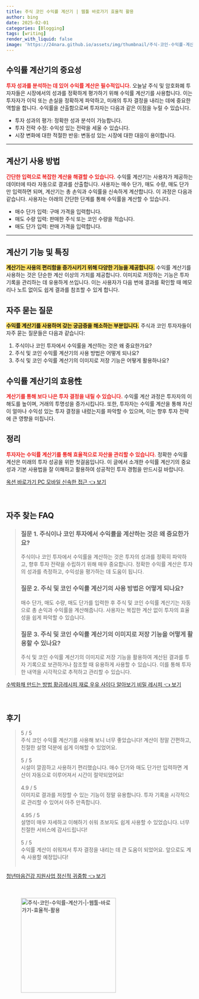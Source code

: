 ```yaml
---
title: 주식 코인 수익률 계산기 | 웹툴 바로가기 효율적 활용
author: bing
date: 2025-02-01
categories: [Blogging]
tags: [writing]
render_with_liquid: false
image: 'https://24nara.github.io/assets/img/thumbnail/주식-코인-수익률-계산기-|-웹툴-바로가기-효율적-활용.webp'
---
```



<h2 id='수익률_계산기의_중요성'>수익률 계산기의 중요성</h2>

<p><b><span style="color: #ee2323;">투자 성과를 분석하는 데 있어 수익률 계산은 필수적입니다.</span></b> 오늘날 주식 및 암호화폐 투자자들은 시장에서의 성과를 정확하게 평가하기 위해 수익률 계산기를 사용합니다. 이는 투자자가 이익 또는 손실을 정확하게 파악하고, 미래의 투자 결정을 내리는 데에 중요한 역할을 합니다. 수익률을 산출함으로써 투자자는 다음과 같은 이점을 누릴 수 있습니다.</p>

<ul>
    <li>투자 성과의 평가: 정확한 성과 분석이 가능합니다.</li>
    <li>투자 전략 수정: 수익성 있는 전략을 세울 수 있습니다.</li>
    <li>시장 변화에 대한 적절한 반응: 변동성 있는 시장에 대한 대응이 용이합니다.</li>
</ul>

<hr />

<h2 id='계산기_사용방법'>계산기 사용 방법</h2>

<p><b><span style="color: #ee2323;">간단한 입력으로 복잡한 계산을 해결할 수 있습니다.</span></b> 수익률 계산기는 사용자가 제공하는 데이터에 따라 자동으로 결과를 산출합니다. 사용자는 매수 단가, 매도 수량, 매도 단가만 입력하면 되며, 계산기는 총 손익과 수익률을 신속하게 계산합니다. 이 과정은 다음과 같습니다. 사용자는 아래의 간단한 단계를 통해 수익률을 계산할 수 있습니다.</p>

<ul>
    <li>매수 단가 입력: 구매 가격을 입력합니다.</li>
    <li>매도 수량 입력: 판매한 주식 또는 코인 수량을 적습니다.</li>
    <li>매도 단가 입력: 판매 가격을 입력합니다.</li>
</ul>

<hr />

<h2 id='계산기_기능_및_특징'>계산기 기능 및 특징</h2>

<p><b><span style="background-color: #ffe066;">계산기는 사용의 편리함을 증가시키기 위해 다양한 기능을 제공합니다.</span></b> 수익률 계산기를 사용하는 것은 단순한 계산 이상의 가치를 제공합니다. 이미지로 저장하는 기능은 투자 기록을 관리하는 데 유용하게 쓰입니다. 이는 사용자가 다음 번에 결과를 확인할 때 메모리나 노트 없이도 쉽게 결과를 참조할 수 있게 합니다.</p>

<h2 id='자주_묻는_질문'>자주 묻는 질문</h2>

<p><b><span style="background-color: #ffe066;">수익률 계산기를 사용하며 갖는 궁금증을 해소하는 부분입니다.</span></b> 주식과 코인 투자자들이 자주 묻는 질문들은 다음과 같습니다:</p>

<ol>
    <li>주식이나 코인 투자에서 수익률을 계산하는 것은 왜 중요한가요?</li>
    <li>주식 및 코인 수익률 계산기의 사용 방법은 어떻게 되나요?</li>
    <li>주식 및 코인 수익률 계산기의 이미지로 저장 기능은 어떻게 활용하나요?</li>
</ol>

<h2 id='수익률_계산기의_효용성'>수익률 계산기의 효용性</h2>

<p><b><span style="color: #ee2323;">계산기를 통해 보다 나은 투자 결정을 내릴 수 있습니다.</span></b> 수익률 계산 과정은 투자자의 이해도를 높이며, 거래의 투명성을 증가시킵니다. 또한, 투자자는 수익률 계산을 통해 자신이 얼마나 수익성 있는 투자 결정을 내렸는지를 파악할 수 있으며, 이는 향후 투자 전략에 큰 영향을 미칩니다.</p>

<h2 id='정리'>정리</h2>

<p><b><span style="color: #ee2323;">투자자는 수익률 계산기를 통해 효율적으로 자산을 관리할 수 있습니다.</span></b> 정확한 수익률 계산은 미래의 투자 성공을 위한 첫걸음입니다. 이 글에서 소개한 수익률 계산기의 중요성과 기본 사용법을 잘 이해하고 활용하여 성공적인 투자 경험을 만드시길 바랍니다.</p>


<p><a class="click-button" title="옥션 바로가기 PC 모바일 신속한 접근" href="https://24nara.github.io/posts/%EC%98%A5%EC%85%98-%EB%B0%94%EB%A1%9C%EA%B0%80%EA%B8%B0-PC-%EB%AA%A8%EB%B0%94%EC%9D%BC-%EC%8B%A0%EC%86%8D%ED%95%9C-%EC%A0%91%EA%B7%BC/" rel="dofollow">옥션 바로가기 PC 모바일 신속한 접근 👈 보기</a></p><br>
<h2 id='자주_찾는_FAQ'>자주 찾는 FAQ</h2>
<div itemscope="" itemtype="https://schema.org/FAQPage"> 
<blockquote> 
<div itemscope="" itemprop="mainEntity" itemtype="https://schema.org/Question"> 
<h3 itemprop="name">질문 1. 주식이나 코인 투자에서 수익률을 계산하는 것은 왜 중요한가요?</h3> 
<div itemscope="" itemprop="acceptedAnswer" itemtype="https://schema.org/Answer"> 
<span itemprop="text"> 
<p>주식이나 코인 투자에서 수익률을 계산하는 것은 투자의 성과를 정확히 파악하고, 향후 투자 전략을 수립하기 위해 매우 중요합니다. 정확한 수익률 계산은 투자의 성과를 측정하고, 수익성을 평가하는 데 도움이 됩니다.</p> 
</span> 
</div> 
</div> 

<div itemscope="" itemprop="mainEntity" itemtype="https://schema.org/Question"> 
<h3 itemprop="name">질문 2. 주식 및 코인 수익률 계산기의 사용 방법은 어떻게 되나요?</h3> 
<div itemscope="" itemprop="acceptedAnswer" itemtype="https://schema.org/Answer"> 
<span itemprop="text"> 
<p>매수 단가, 매도 수량, 매도 단가를 입력한 후 주식 및 코인 수익률 계산기는 자동으로 총 손익과 수익률을 계산해줍니다. 사용자는 복잡한 계산 없이 투자의 효율성을 쉽게 파악할 수 있습니다.</p> 
</span> 
</div> 
</div> 

<div itemscope="" itemprop="mainEntity" itemtype="https://schema.org/Question"> 
<h3 itemprop="name">질문 3. 주식 및 코인 수익률 계산기의 이미지로 저장 기능을 어떻게 활용할 수 있나요?</h3> 
<div itemscope="" itemprop="acceptedAnswer" itemtype="https://schema.org/Answer"> 
<span itemprop="text"> 
<p>주식 및 코인 수익률 계산기의 이미지로 저장 기능을 활용하여 계산된 결과를 투자 기록으로 보관하거나 참조할 때 유용하게 사용할 수 있습니다. 이를 통해 투자한 내역을 시각적으로 추적하고 관리할 수 있습니다.</p> 
</span> 
</div> 
</div> 

</blockquote> 
</div>
<p><a class="click-button" title="수박화채 만드는 방법 황금레시피 재료 우유 사이다 알아보기 비밀 레시피" href="https://24nara.github.io/posts/%EC%88%98%EB%B0%95%ED%99%94%EC%B1%84-%EB%A7%8C%EB%93%9C%EB%8A%94-%EB%B0%A9%EB%B2%95-%ED%99%A9%EA%B8%88%EB%A0%88%EC%8B%9C%ED%94%BC-%EC%9E%AC%EB%A3%8C-%EC%9A%B0%EC%9C%A0-%EC%82%AC%EC%9D%B4%EB%8B%A4-%EC%95%8C%EC%95%84%EB%B3%B4%EA%B8%B0-%EB%B9%84%EB%B0%80-%EB%A0%88%EC%8B%9C%ED%94%BC/" rel="dofollow">수박화채 만드는 방법 황금레시피 재료 우유 사이다 알아보기 비밀 레시피 👈 보기</a></p><br>
<h2 id='후기'>후기</h2>
<div itemscope itemtype="https://schema.org/Product">
  <blockquote>
  <div itemprop="review" itemscope itemtype="https://schema.org/Review">
      <div itemprop="reviewRating" itemscope itemtype="https://schema.org/Rating"> <span itemprop="ratingValue">5</span> / <span itemprop="bestRating">5</span> </div>
      <span itemprop="reviewBody">주식 코인 수익률 계산기를 사용해 보니 너무 좋았습니다! 계산이 정말 간편하고, 친절한 설명 덕분에 쉽게 이해할 수 있었어요.</span>
  </div>
  <br>
  <div itemprop="review" itemscope itemtype="https://schema.org/Review">
      <div itemprop="reviewRating" itemscope itemtype="https://schema.org/Rating"> <span itemprop="ratingValue">5</span> / <span itemprop="bestRating">5</span> </div>
      <span itemprop="reviewBody">시설이 깔끔하고 사용하기 편리했습니다. 매수 단가와 매도 단가만 입력하면 계산이 자동으로 이루어져서 시간이 절약되었어요!</span>
  </div>
  <br>
  <div itemprop="review" itemscope itemtype="https://schema.org/Review">
      <div itemprop="reviewRating" itemscope itemtype="https://schema.org/Rating"> <span itemprop="ratingValue">4.9</span> / <span itemprop="bestRating">5</span> </div>
      <span itemprop="reviewBody">이미지로 결과를 저장할 수 있는 기능이 정말 유용합니다. 투자 기록을 시각적으로 관리할 수 있어서 아주 만족합니다.</span>
  </div>
  <br>
  <div itemprop="review" itemscope itemtype="https://schema.org/Review">
      <div itemprop="reviewRating" itemscope itemtype="https://schema.org/Rating"> <span itemprop="ratingValue">4.95</span> / <span itemprop="bestRating">5</span> </div>
      <span itemprop="reviewBody">설명이 매우 자세하고 이해하기 쉬워 초보자도 쉽게 사용할 수 있었습니다. 너무 친절한 서비스에 감사드립니다!</span>
  </div>
  <br>
  <div itemprop="review" itemscope itemtype="https://schema.org/Review">
      <div itemprop="reviewRating" itemscope itemtype="https://schema.org/Rating"> <span itemprop="ratingValue">5</span> / <span itemprop="bestRating">5</span> </div>
      <span itemprop="reviewBody">수익률 계산이 쉬워져서 투자 결정을 내리는 데 큰 도움이 되었어요. 앞으로도 계속 사용할 예정입니다!</span>
  </div>
  <br>
  </blockquote>
</div>
<p><a class="click-button" title="청년마음건강 지원사업 정신적 귀중함" href="https://24nara.github.io/posts/%EC%B2%AD%EB%85%84%EB%A7%88%EC%9D%8C%EA%B1%B4%EA%B0%95-%EC%A7%80%EC%9B%90%EC%82%AC%EC%97%85-%EC%A0%95%EC%8B%A0%EC%A0%81-%EA%B7%80%EC%A4%91%ED%95%A8/" rel="dofollow">청년마음건강 지원사업 정신적 귀중함 👈 보기</a></p><br>
<figure class="image"><img src="https://24nara.github.io/assets/img/thumbnail/주식-코인-수익률-계산기-|-웹툴-바로가기-효율적-활용.webp" alt="주식-코인-수익률-계산기-|-웹툴-바로가기-효율적-활용" width="256" height="256"></figure>